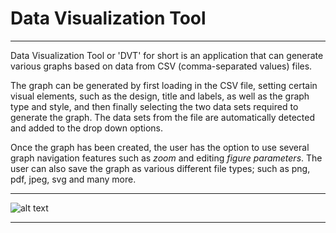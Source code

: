 # Data Visualization Tool
___
Data Visualization Tool or 'DVT' for short is an application that can generate various graphs based on data from CSV 
(comma-separated values) files. 

The graph can be generated by first loading in the CSV file, setting certain visual
elements, such as the design, title and labels, as well as the graph type and style, and then finally selecting the two
data sets required to generate the graph. The data sets from the file are automatically detected and added to the
drop down options. 

Once the graph has been created, the user has the option to use several graph navigation features such as *zoom* and editing
*figure parameters*. The user can also save the graph as various different file types; such as png, pdf, jpeg, svg and many more.


---

![alt text](https://i.imgur.com/kTIlrPJ.png)

---
